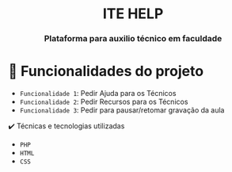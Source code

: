 <h1 align="center"> ITE HELP </h1>
<h3 align="center"> Plataforma para auxilio técnico em faculdade </h3>

# :hammer: Funcionalidades do projeto

- `Funcionalidade 1`: Pedir Ajuda para os Técnicos
- `Funcionalidade 2`: Pedir Recursos para os Técnicos 
- `Funcionalidade 3`: Pedir para pausar/retomar gravação da aula

✔️ Técnicas e tecnologias utilizadas
- `PHP`
- `HTML`
- `CSS`
